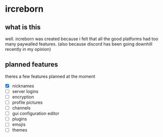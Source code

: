 # ircreborn

## what is this

well. ircreborn was created because i felt that all the good platforms had too many paywalled features. (also because discord has been going downhill recently in my opinion)

## planned features

theres a few features planned at the moment

- [x] nicknames
- [ ] server logins 
- [ ] encryption
- [ ] profile pictures
- [ ] channels
- [ ] gui configuration editor
- [ ] plugins
- [ ] emojis
- [ ] themes
